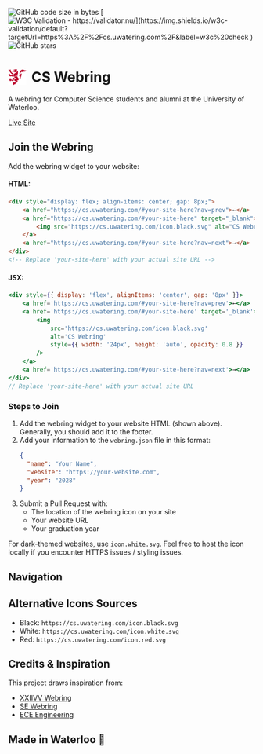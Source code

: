 ![GitHub code size in bytes](https://img.shields.io/github/languages/code-size/JusGu/uwatering.svg)
[![W3C Validation - https://validator.nu/](https://img.shields.io/w3c-validation/default?targetUrl=https%3A%2F%2Fcs.uwatering.com%2F&label=w3c%20check
)](https://validator.nu/?doc=https%3A%2F%2Fcs.uwatering.com%2F)
![GitHub stars](https://img.shields.io/github/stars/JusGu/uwatering.svg?style=social)
<h1 style="display: flex; align-items: center; gap: 10px;">
<img src="./icon.red.svg" alt="CS Logo" height="32px">
CS Webring
</h1>

A webring for Computer Science students and alumni at the University of Waterloo.

[Live Site](https://cs.uwatering.com/)

## Join the Webring

Add the webring widget to your website:
#### HTML:
```html
<div style="display: flex; align-items: center; gap: 8px;">
    <a href="https://cs.uwatering.com/#your-site-here?nav=prev">←</a>
    <a href="https://cs.uwatering.com/#your-site-here" target="_blank">
        <img src="https://cs.uwatering.com/icon.black.svg" alt="CS Webring" style="width: 24px; height: auto; opacity: 0.8;"/>
    </a>
    <a href="https://cs.uwatering.com/#your-site-here?nav=next">→</a>
</div>
<!-- Replace 'your-site-here' with your actual site URL -->
```

#### JSX:
```jsx
<div style={{ display: 'flex', alignItems: 'center', gap: '8px' }}>
    <a href='https://cs.uwatering.com/#your-site-here?nav=prev'>←</a>
    <a href='https://cs.uwatering.com/#your-site-here' target='_blank'>
        <img
            src='https://cs.uwatering.com/icon.black.svg'
            alt='CS Webring'
            style={{ width: '24px', height: 'auto', opacity: 0.8 }}
        />
    </a>
    <a href='https://cs.uwatering.com/#your-site-here?nav=next'>→</a>
</div>
// Replace 'your-site-here' with your actual site URL
```

### Steps to Join

1) Add the webring widget to your website HTML (shown above). Generally, you should add it to the footer.
2) Add your information to the `webring.json` file in this format:
   ```json
   {
     "name": "Your Name",
     "website": "https://your-website.com",
     "year": "2028"
   }
   ```
3) Submit a Pull Request with:
   - The location of the webring icon on your site
   - Your website URL
   - Your graduation year

For dark-themed websites, use `icon.white.svg`. Feel free to host the icon locally if you encounter HTTPS issues / styling issues.

## Navigation



## Alternative Icons Sources
- Black: `https://cs.uwatering.com/icon.black.svg`
- White: `https://cs.uwatering.com/icon.white.svg`
- Red: `https://cs.uwatering.com/icon.red.svg`

## Credits & Inspiration

This project draws inspiration from:
- [XXIIVV Webring](https://webring.xxiivv.com/)
- [SE Webring](https://se-webring.xyz/)
- [ECE Engineering](https://ece.engineering/)

## Made in Waterloo 🍁
